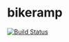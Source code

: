 # bikeramp

[![Build Status](https://circleci.com/gh/nnande/bikeramp.png?style=shield&circle-token=f85c766ebac0f231a300aafdd51d28ced72faccd)](https://circleci.com/gh/nnande/bikeramp)
